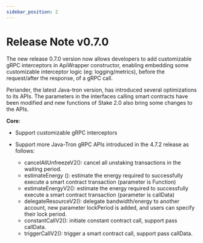 ```yaml
---
sidebar_position: 2
---
```


# Release Note v0.7.0


The new release 0.7.0 version now allows developers to add customizable gRPC interceptors in ApiWrapper constructor, enabling embedding some customizable interceptor logic (eg: logging/metrics), before the request/after the response, of a gRPC call.

Periander, the latest Java-tron version, has introduced several optimizations to its APIs. The parameters in the interfaces calling smart contracts have been modified and new functions of Stake 2.0 also bring some changes to the APIs.

**Core**:

- Support customizable gRPC interceptors
- Support more Java-Tron gRPC APIs introduced in the 4.7.2 release as follows:

  - cancelAllUnfreezeV2(): cancel all unstaking transactions in the waiting period.  
  - estimateEnergy (): estimate the energy required to successfully execute a smart contract transaction (parameter is Function)  
  - estimateEnergyV2(): estimate the energy required to successfully execute a smart contract transaction (parameter is callData)  
  - delegateResourceV2(): delegate bandwidth/energy to another account, new parameter lockPeriod is added, and users can specify their lock period.  
  - constantCallV2(): initiate constant contract call, support pass callData.  
  - triggerCallV2(): trigger a smart contract call, support pass callData.
